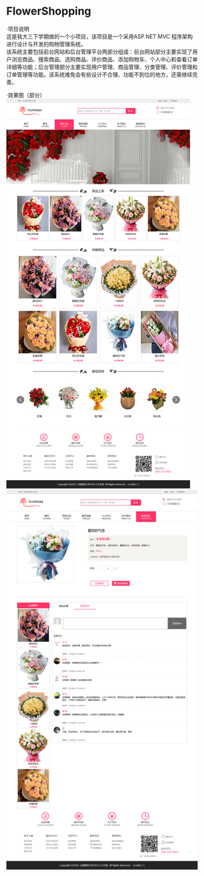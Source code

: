 # FlowerShopping
·项目说明  
这是我大三下学期做的一个小项目，该项目是一个采用ASP.NET MVC 程序架构进行设计与开发的购物管理系统。<br/>该系统主要包括前台网站和后台管理平台两部分组成：前台网站部分主要实现了用户浏览商品、搜索商品、选购商品、评价商品、添加购物车、个人中心和查看订单详细等功能；后台管理部分主要实现用户管理、商品管理、分类管理、评价管理和订单管理等功能。该系统难免会有些设计不合理、功能不到位的地方，还需继续完善。


·效果图（部分）
![](https://github.com/Gong0911/FlowerShopping/blob/master/FlowerShopping/Picture/index.png)
![](https://github.com/Gong0911/FlowerShopping/blob/master/FlowerShopping/Picture/ProDetail.png)
